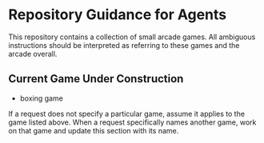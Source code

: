 # Repository Guidance for Agents

This repository contains a collection of small arcade games. All ambiguous instructions should be interpreted as referring to these games and the arcade overall.

## Current Game Under Construction
- boxing game




If a request does not specify a particular game, assume it applies to the game listed above. When a request specifically names another game, work on that game and update this section with its name.

